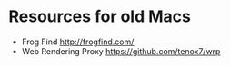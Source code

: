 # Resources for old Macs

- Frog Find http://frogfind.com/
- Web Rendering Proxy https://github.com/tenox7/wrp
